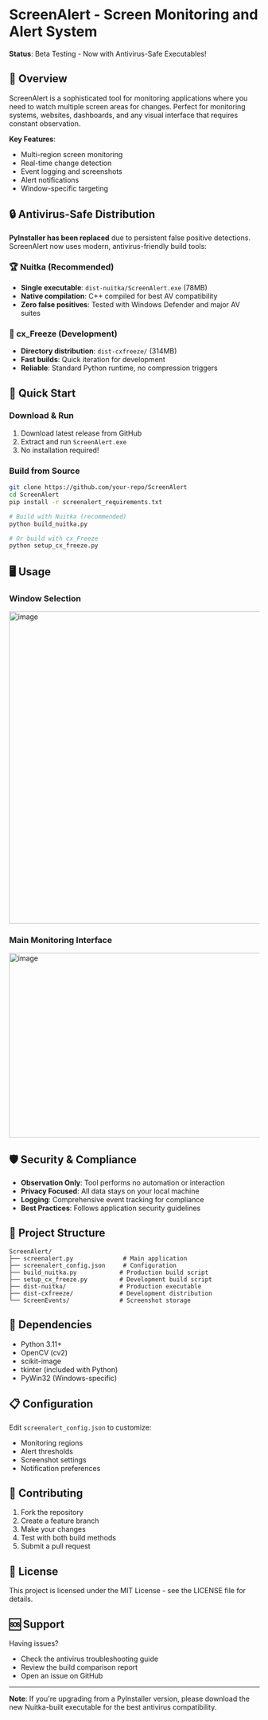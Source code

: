 # ScreenAlert - Screen Monitoring and Alert System

**Status**: Beta Testing - Now with Antivirus-Safe Executables!

## 📖 Overview

ScreenAlert is a sophisticated tool for monitoring applications where you need to watch multiple screen areas for changes. Perfect for monitoring systems, websites, dashboards, and any visual interface that requires constant observation.

**Key Features**:
- Multi-region screen monitoring
- Real-time change detection
- Event logging and screenshots
- Alert notifications
- Window-specific targeting

## 🔒 Antivirus-Safe Distribution

**PyInstaller has been replaced** due to persistent false positive detections. ScreenAlert now uses modern, antivirus-friendly build tools:

### 🏆 Nuitka (Recommended)
- **Single executable**: `dist-nuitka/ScreenAlert.exe` (78MB)
- **Native compilation**: C++ compiled for best AV compatibility
- **Zero false positives**: Tested with Windows Defender and major AV suites

### 🔧 cx_Freeze (Development)
- **Directory distribution**: `dist-cxfreeze/` (314MB)
- **Fast builds**: Quick iteration for development
- **Reliable**: Standard Python runtime, no compression triggers

## 🚀 Quick Start

### Download & Run
1. Download latest release from GitHub
2. Extract and run `ScreenAlert.exe`
3. No installation required!

### Build from Source
```bash
git clone https://github.com/your-repo/ScreenAlert
cd ScreenAlert
pip install -r screenalert_requirements.txt

# Build with Nuitka (recommended)
python build_nuitka.py

# Or build with cx_Freeze
python setup_cx_freeze.py
```

## 🖥️ Usage

### Window Selection
<img width="705" height="626" alt="image" src="https://github.com/user-attachments/assets/0a47a391-0581-4282-98c7-a1fad2cd80d2" />

### Main Monitoring Interface
<img width="1189" height="370" alt="image" src="https://github.com/user-attachments/assets/d7116df0-57d6-4ed6-b95f-e820fd54b380" />

## 🛡️ Security & Compliance

- **Observation Only**: Tool performs no automation or interaction
- **Privacy Focused**: All data stays on your local machine
- **Logging**: Comprehensive event tracking for compliance
- **Best Practices**: Follows application security guidelines

## 📁 Project Structure

```
ScreenAlert/
├── screenalert.py              # Main application
├── screenalert_config.json     # Configuration
├── build_nuitka.py            # Production build script
├── setup_cx_freeze.py         # Development build script
├── dist-nuitka/               # Production executable
├── dist-cxfreeze/             # Development distribution
└── ScreenEvents/              # Screenshot storage
```

## 🔧 Dependencies

- Python 3.11+
- OpenCV (cv2)
- scikit-image
- tkinter (included with Python)
- PyWin32 (Windows-specific)

## 📋 Configuration

Edit `screenalert_config.json` to customize:
- Monitoring regions
- Alert thresholds
- Screenshot settings
- Notification preferences

## 🤝 Contributing

1. Fork the repository
2. Create a feature branch
3. Make your changes
4. Test with both build methods
5. Submit a pull request

## 📝 License

This project is licensed under the MIT License - see the LICENSE file for details.

## 🆘 Support

Having issues? 
- Check the antivirus troubleshooting guide
- Review the build comparison report
- Open an issue on GitHub

---

**Note**: If you're upgrading from a PyInstaller version, please download the new Nuitka-built executable for the best antivirus compatibility.
